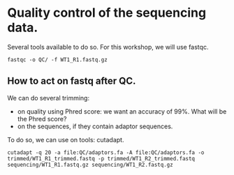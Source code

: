 # Quality control of the sequencing data.

Several tools available to do so. For this workshop, we will use fastqc.

```
fastqc -o QC/ -f WT1_R1.fastq.gz

```

## How to act on fastq after QC.

We can do several trimming:

  * on quality using Phred score: we want an accuracy of 99%. What will be the Phred score?
  * on the sequences, if they contain adaptor sequences.

To do so, we can use on tools: cutadapt.

```
cutadapt -q 20 -a file:QC/adaptors.fa -A file:QC/adaptors.fa -o trimmed/WT1_R1_trimmed.fastq -p trimmed/WT1_R2_trimmed.fastq sequencing/WT1_R1.fastq.gz sequencing/WT1_R2.fastq.gz

```
